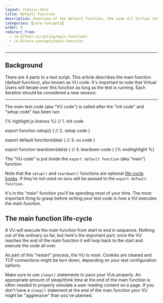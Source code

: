 ```yaml
---
layout: classic-docs
title: Default Function
description: Overview of the default function, the code all Virtual Users will execute during a test
categories: [core-concepts]
order: 9
redirect_from:
  - /4.0/test-scripting/main-function/
  - /4.0/core-concepts/main-function
---
```


***

<h2>Background</h2>

There are 4 parts to a test script. This article describes the main function (default function), also known as VU code.  It's important to note that Virtual Users will iterate over this function as long as the test is running. Each iteration should be considered a new session.

***

The main test code (aka "VU code") is called after the "init code" and "setup code" has been run:

{% highlight js linenos %}
// 1. init code

export function setup() {
    // 2. setup code
}

export default function(data) {
    // 3. vu code
}

export function teardown(data) {
    // 4. teardown code
}
{% endhighlight %}

The "VU code" is put inside the `export default function` (aka "main") function.

<div class="callout callout-warning" role="alert">
    Note that the <code>setup()</code> and <code>teardown()</code> functions are optional <a href="{{ site.baseurl }}{% link _v4/core-concepts/test-setup-teardown-life-cycle.md %}" class="alert-link">life-cycle hooks</a>. If they're not used no <code>data</code> will be passed to the <code>export default function</code>.
</div>

It's in the "main" function you'll be spending most of your time. The most important thing to grasp before writing your test code is how a VU executes the main function.

## The main function life-cycle

A VU will execute the main function from start to end in sequence. Nothing out of the ordinary so far, but here's the important part; once the VU reaches the end of the main function it will loop back to the start and execute the code all over.

As part of this "restart" process, the VU is reset. Cookies are cleared and TCP connections might be torn down, depending on your test configuration options.

<div class="callout callout-warning" role="alert">
    Make sure to use <code>sleep()</code> statements to pace your VUs properly. An appropriate amount of sleep/think time at the end of the main function is often needed to properly simulate a user reading content on a page. If you don't have a <code>sleep()</code> statement at the end of the main function your VU might be "aggressive" than you've planned.
</div>
